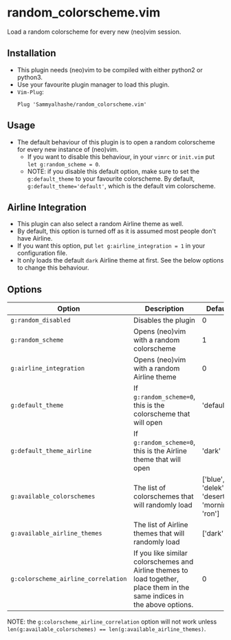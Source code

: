 # random_colorscheme.vim

Load a random colorscheme for every new (neo)vim session.

## Installation

- This plugin needs (neo)vim to be compiled with either python2 or python3.
- Use your favourite plugin manager to load this plugin.
- `Vim-Plug`:
  ```
  Plug 'Sammyalhashe/random_colorscheme.vim'
  ```

## Usage

- The default behaviour of this plugin is to open a random colorscheme for every new instance of (neo)vim.
  - If you want to disable this behaviour, in your `vimrc` or `init.vim` put `let g:random_scheme = 0`.
  - NOTE: if you disable this default option, make sure to set the `g:default_theme` to your favourite colorscheme. By default, `g:default_theme='default'`, which is the default vim colorscheme.

## Airline Integration

- This plugin can also select a random Airline theme as well.
- By default, this option is turned off as it is assumed most people don't have Airline.
- If you want this option, put `let g:airline_integration = 1` in your configuration file.
- It only loads the default `dark` Airline theme at first. See the below options to change this behaviour.

## Options

| Option                              | Description                                                                                                                | Default                                       |
| ----------------------------------- | -------------------------------------------------------------------------------------------------------------------------- | --------------------------------------------- |
| `g:random_disabled`                 | Disables the plugin                                                                                                        | 0                                             |
| `g:random_scheme`                   | Opens (neo)vim with a random colorscheme                                                                                   | 1                                             |
| `g:airline_integration`             | Opens (neo)vim with a random Airline theme                                                                                 | 0                                             |
| `g:default_theme`                   | If `g:random_scheme=0`, this is the colorscheme that will open                                                             | 'default'                                     |
| `g:default_theme_airline`           | If `g:random_scheme=0`, this is the Airline theme that will open                                                           | 'dark'                                        |
| `g:available_colorschemes`          | The list of colorschemes that will randomly load                                                                           | ['blue', 'delek', 'desert', 'morning', 'ron'] |
| `g:available_airline_themes`        | The list of Airline themes that will randomly load                                                                         | ['dark']                                      |
| `g:colorscheme_airline_correlation` | If you like similar colorschemes and Airline themes to load together, place them in the same indices in the above options. | 0                                             |

NOTE: the `g:colorscheme_airline_correlation` option will not work unless `len(g:available_colorschemes) == len(g:available_airline_themes)`.
